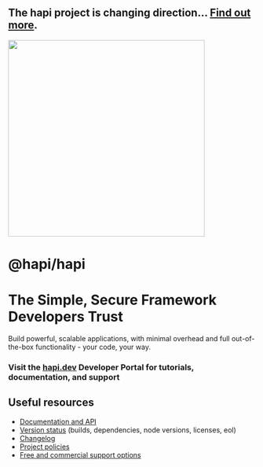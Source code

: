 ## The hapi project is changing direction... [Find out more](https://github.com/hapijs/hapi/issues/4111).

<img src="https://raw.githubusercontent.com/hapijs/assets/master/images/hapi.png" width="400px" />

# @hapi/hapi

# The Simple, Secure Framework Developers Trust

Build powerful, scalable applications, with minimal overhead and full out-of-the-box functionality - your code, your way.

### Visit the [hapi.dev](https://hapi.dev) Developer Portal for tutorials, documentation, and support

## Useful resources

- [Documentation and API](https://hapi.dev/)
- [Version status](https://hapi.dev/resources/status/#hapi) (builds, dependencies, node versions, licenses, eol)
- [Changelog](https://hapi.dev/resources/changelog/)
- [Project policies](https://hapi.dev/policies/)
- [Free and commercial support options](https://hapi.dev/support/)
